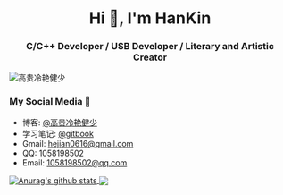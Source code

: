 <!--
**HanKin2015/HanKin2015** is a ✨ _special_ ✨ repository because its `README.md` (this file) appears on your GitHub profile.

Here are some ideas to get you started:

- 🔭 I’m currently working on ...
- 🌱 I’m currently learning ...
- 👯 I’m looking to collaborate on ...
- 🤔 I’m looking for help with ...
- 💬 Ask me about ...
- 📫 How to reach me: ...
- 😄 Pronouns: ...
- ⚡ Fun fact: ...
-->

<h1 align="center">Hi 👋, I'm HanKin</h1>
<h3 align="center">C/C++ Developer / USB Developer / Literary and Artistic Creator</h3>

<p align="left"> <img src="https://komarev.com/ghpvc/?username=HanKin2015" alt="高贵冷艳健少" /> </p>

### My Social Media 💬
- 博客: [@高贵冷艳健少](https://hankin2015.github.io/)
- 学习笔记: [@gitbook](https://hankin2015.github.io/GitBook/)
- Gmail: hejian0616@gmail.com
- QQ: 1058198502
- Email: 1058198502@qq.com

<a href="https://github.com/HanKin2015">
  <img align="center" src="https://github-readme-stats-teal.vercel.app/api?username=HanKin2015&show_icons=truet&include_all_commits=True&hide=contribs" alt="Anurag's github stats" />
</a>

<a href="https://github.com/HanKin2015">
  <!-- Change the `github-readme-stats.anuraghazra1.vercel.app` to `github-readme-stats.vercel.app`  -->
  <img align="center" src="https://github-readme-stats-teal.vercel.app/api/top-langs/?username=bettenW&layout=compact" />
</a>